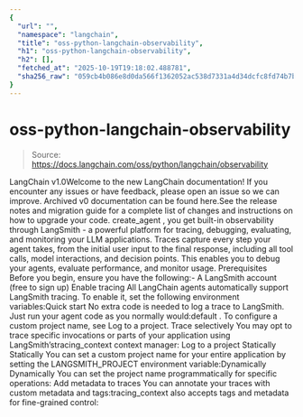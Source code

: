 ```yaml
---
{
  "url": "",
  "namespace": "langchain",
  "title": "oss-python-langchain-observability",
  "h1": "oss-python-langchain-observability",
  "h2": [],
  "fetched_at": "2025-10-19T19:18:02.488781",
  "sha256_raw": "059cb4b086e8d0da566f1362052ac538d7331a4d34dcfc8fd74b7b94e11a3596"
}
---
```


# oss-python-langchain-observability

> Source: https://docs.langchain.com/oss/python/langchain/observability

LangChain v1.0Welcome to the new LangChain documentation! If you encounter any issues or have feedback, please open an issue so we can improve. Archived v0 documentation can be found here.See the release notes and migration guide for a complete list of changes and instructions on how to upgrade your code.
create_agent
, you get built-in observability through LangSmith - a powerful platform for tracing, debugging, evaluating, and monitoring your LLM applications.
Traces capture every step your agent takes, from the initial user input to the final response, including all tool calls, model interactions, and decision points. This enables you to debug your agents, evaluate performance, and monitor usage.
Prerequisites
Before you begin, ensure you have the following:- A LangSmith account (free to sign up)
Enable tracing
All LangChain agents automatically support LangSmith tracing. To enable it, set the following environment variables:Quick start
No extra code is needed to log a trace to LangSmith. Just run your agent code as you normally would:default
. To configure a custom project name, see Log to a project.
Trace selectively
You may opt to trace specific invocations or parts of your application using LangSmith’stracing_context
context manager:
Log to a project
Statically
Statically
You can set a custom project name for your entire application by setting the
LANGSMITH_PROJECT
environment variable:Dynamically
Dynamically
You can set the project name programmatically for specific operations:
Add metadata to traces
You can annotate your traces with custom metadata and tags:tracing_context
also accepts tags and metadata for fine-grained control: